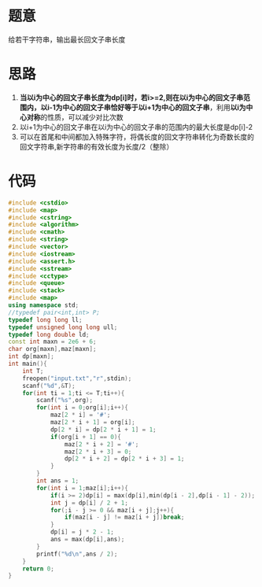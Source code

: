 # 题意
给若干字符串，输出最长回文子串长度
# 思路
1. **当以i为中心的回文子串长度为dp[i]时，若i>=2,则在以i为中心的回文子串范围内，以i-1为中心的回文子串恰好等于以i+1为中心的回文子串**，利用**以i为中心对称**的性质，可以减少对比次数
2. 以i+1为中心的回文子串在以i为中心的回文子串的范围内的最大长度是dp[i]-2
3. 可以在首尾和中间都加入特殊字符，将偶长度的回文字符串转化为奇数长度的回文字符串,新字符串的有效长度为长度/2（整除）
# 代码
```c++
#include <cstdio>
#include <map>
#include <cstring>
#include <algorithm>
#include <cmath>
#include <string>
#include <vector>
#include <iostream>
#include <assert.h>
#include <sstream>
#include <cctype>
#include <queue>
#include <stack>
#include <map>
using namespace std;
//typedef pair<int,int> P;
typedef long long ll;
typedef unsigned long long ull;
typedef long double ld;
const int maxn = 2e6 + 6;
char org[maxn],maz[maxn];
int dp[maxn];
int main(){
    int T;
    freopen("input.txt","r",stdin);
    scanf("%d",&T);
    for(int ti = 1;ti <= T;ti++){
        scanf("%s",org);
        for(int i = 0;org[i];i++){
            maz[2 * i] = '#';
            maz[2 * i + 1] = org[i];
            dp[2 * i] = dp[2 * i + 1] = 1;
            if(org[i + 1] == 0){
                maz[2 * i + 2] = '#';
                maz[2 * i + 3] = 0;
                dp[2 * i + 2] = dp[2 * i + 3] = 1;
            }
        }
        int ans = 1;
        for(int i = 1;maz[i];i++){
            if(i >= 2)dp[i] = max(dp[i],min(dp[i - 2],dp[i - 1] - 2));
            int j = dp[i] / 2 + 1;
            for(;i - j >= 0 && maz[i + j];j++){
                if(maz[i - j] != maz[i + j])break;
            }
            dp[i] = j * 2 - 1;
            ans = max(dp[i],ans);
        }
        printf("%d\n",ans / 2);
    }
    return 0;
}

```